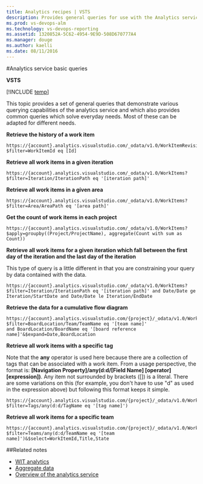 ```yaml
---
title: Analytics recipes | VSTS  
description: Provides general queries for use with the Analytics service for VSTS (SEO; work item history, work items in a given iteration, work item in a given area, work items per project, work items per iteration, work items per tag, work items per team, cumulative flow diagram)
ms.prod: vs-devops-alm
ms.technology: vs-devops-reporting
ms.assetid: 1320852A-5C62-4954-9E9D-508D670777A4
ms.manager: douge
ms.author: kaelli
ms.date: 08/11/2016
---
```


#Analytics service basic queries  

**VSTS**  

[!INCLUDE [temp](../_shared/analytics-preview.md)]

This topic provides a set of general queries that demonstrate various querying capabilities of the
analytics service and which also provides common queries which solve everyday needs. Most of these can be 
adapted for different needs. 

**Retrieve the history of a work item**

```
https://{account}.analytics.visualstudio.com/_odata/v1.0/WorkItemRevisions?$filter=WorkItemId eq [Id]
```

**Retrieve all work items in a given iteration**

```
https://{account}.analytics.visualstudio.com/_odata/v1.0/WorkItems?$filter=Iteration/IterationPath eq '[iteration path]'
```

**Retrieve all work items in a given area**

```
https://{account}.analytics.visualstudio.com/_odata/v1.0/WorkItems?$filter=Area/AreaPath eq '[area path]'
```

**Get the count of work items in each project**

```
https://{account}.analytics.visualstudio.com/_odata/v1.0/WorkItems?$apply=groupby((Project/ProjectName), aggregate(Count with sum as Count))
```

**Retrieve all work items for a given iteration which fall between the first day of the iteration and the last day of the iteration**

This type of query is a little different in that you are constraining your query by data 
contained with the data. 

```
https://{account}.analytics.visualstudio.com/_odata/v1.0/WorkItems?$filter=Iteration/IterationPath eq '[iteration path]' and Date/Date ge Iteration/StartDate and Date/Date le Iteration/EndDate
```

**Retrieve the data for a cumulative flow diagram**

```
https://{account}.analytics.visualstudio.com/{project}/_odata/v1.0/WorkItemBoardSnapshot?$filter=BoardLocation/Team/TeamName eq '[team name]'
and BoardLocation/BoardName eq '[board reference name]'&$expand=Date,BoardLocation
```

**Retrieve all work items with a specific tag**

Note that the **any** operator is used here because there are a collection of tags that can be associated with a work item.
From a usage perspective, the format is: **[Navigation Property]/any(d:d/[Field Name] [operator] [expression])**. Any item not surrounded by
brackets ([]) is a literal. There are some variations on this (for example, you don't have to use "d" as used in the expression above)
but following this format keeps it simple.

```
https://{account}.analytics.visualstudio.com/{project}/_odata/v1.0/WorkItems?$filter=Tags/any(d:d/TagName eq '[tag name]')
```

**Retrieve all work items for a specific team**

```
https://{account}.analytics.visualstudio.com/{project}/_odata/v1.0/WorkItems?$filter=Teams/any(d:d/TeamName eq '[team name]')&$select=WorkItemId,Title,State
```
##Related notes 

- [WIT analytics](wit-analytics.md)  
- [Aggregate data](aggregated-data-analytics.md)
- [Overview of the analytics service](overview-analytics-service.md)

